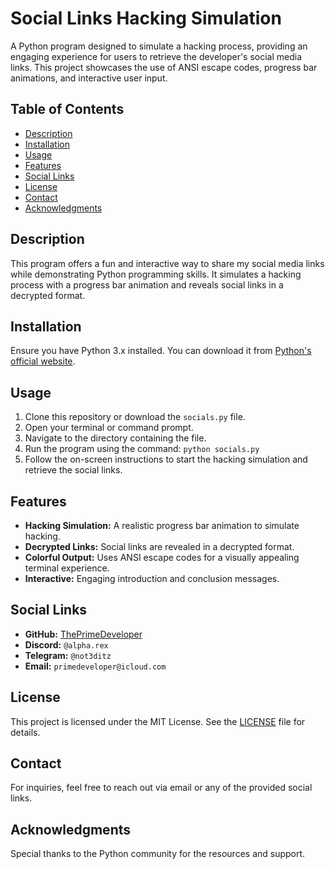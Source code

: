 # Social Links Hacking Simulation

A Python program designed to simulate a hacking process, providing an engaging experience for users to retrieve the developer's social media links. This project showcases the use of ANSI escape codes, progress bar animations, and interactive user input.

## Table of Contents

- [Description](#description)
- [Installation](#installation)
- [Usage](#usage)
- [Features](#features)
- [Social Links](#social-links)
- [License](#license)
- [Contact](#contact)
- [Acknowledgments](#acknowledgments)

## Description

This program offers a fun and interactive way to share my social media links while demonstrating Python programming skills. It simulates a hacking process with a progress bar animation and reveals social links in a decrypted format.

## Installation

Ensure you have Python 3.x installed. You can download it from [Python's official website](https://www.python.org/downloads/).

## Usage

1. Clone this repository or download the `socials.py` file.
2. Open your terminal or command prompt.
3. Navigate to the directory containing the file.
4. Run the program using the command: `python socials.py`
5. Follow the on-screen instructions to start the hacking simulation and retrieve the social links.

## Features

- **Hacking Simulation:** A realistic progress bar animation to simulate hacking.
- **Decrypted Links:** Social links are revealed in a decrypted format.
- **Colorful Output:** Uses ANSI escape codes for a visually appealing terminal experience.
- **Interactive:** Engaging introduction and conclusion messages.

## Social Links

- **GitHub:** [ThePrimeDeveloper](https://github.com/ThePrimeDeveloper)
- **Discord:** `@alpha.rex`
- **Telegram:** `@not3ditz`
- **Email:** `primedeveloper@icloud.com`

## License

This project is licensed under the MIT License. See the [LICENSE](LICENSE) file for details.

## Contact

For inquiries, feel free to reach out via email or any of the provided social links.

## Acknowledgments

Special thanks to the Python community for the resources and support.
